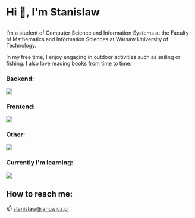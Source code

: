 # Hi 👋, I'm Stanislaw
## 
I’m a student of Computer Science and Information Systems at the Faculty of Mathematics and Information Sciences at Warsaw University of Technology.

 In my free time, I enjoy engaging in outdoor activities such as sailing or fishing. I also love reading books from time to time.



### Backend:

<a href="https://skillicons.dev">
  <img src="https://skillicons.dev/icons?i=c,cpp,cs,py,dotnet,bash,linux,matlab,mysql,sqlite,dart&perline=6" />
</a>

### Frontend:

<a href="https://skillicons.dev">
  <img src="https://skillicons.dev/icons?i=html,css,react,flutter,figma&perline=10" />
</a>

### Other:

<a href="https://skillicons.dev">
  <img src="https://skillicons.dev/icons?i=git,github,visualstudio,azure,postman&perline=10" />
</a>

### Currently I'm learning:

<a href="https://skillicons.dev">
  <img src="https://skillicons.dev/icons?i=docker,opengl&perline=10" />
</a>

## How to reach me:
📫  stanislaw@janowicz.pl
<!--
<p align="center">
  <img style="width: 50%" src="readme-banner.gif" alt="README Banner"/>
</p>
-->
